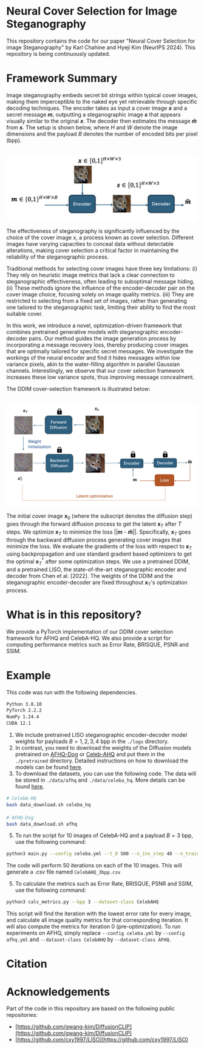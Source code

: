 # Neural Cover Selection for Image Steganography
This repository contains the code for our paper "Neural Cover Selection for image Steganography" by Karl Chahine and Hyeji Kim (NeurIPS 2024). This repository is being continuously updated.

# Framework Summary
Image steganography embeds secret bit strings within typical cover images, making them imperceptible to the naked eye yet retrievable through specific decoding techniques. The encoder takes as input a cover image ***x*** and a secret message ***m***, outputting a steganographic image ***s*** that appears visually similar to the original ***x***. The decoder then estimates the message ***m̂*** from ***s***. The setup is shown below, where _H_ and _W_ denote the image dimensions and the payload _B_ denotes the number of encoded bits per pixel (bpp).

<p style="margin-top: 30px;">
    <img src="steg_setup.png" alt="Model performance" width="600"/>
</p>

The effectiveness of steganography is significantly influenced by the choice of the cover image x, a process known as cover selection. Different images have varying capacities to conceal data without detectable alterations, making cover selection a critical factor in maintaining the reliability of the steganographic process.

Traditional methods for selecting cover images have three key limitations: (i) They rely on heuristic image metrics that lack a clear connection to steganographic effectiveness, often leading to suboptimal message hiding. (ii) These methods ignore the influence of the encoder-decoder pair on the cover image choice, focusing solely on image quality metrics. (iii) They are restricted to selecting from a fixed set of images, rather than generating one tailored to the steganographic task, limiting their ability to find the most suitable cover.

In this work, we introduce a novel, optimization-driven framework that combines pretrained generative models with steganographic encoder-decoder pairs. Our method guides the image generation process by incorporating a message recovery loss, thereby producing cover images that are optimally tailored for specific secret messages. We investigate the workings of the neural encoder and find it hides messages within low variance pixels, akin to the water-filling algorithm in parallel Gaussian channels. Interestingly, we observe that our cover selection framework increases these low variance spots, thus improving message concealment.

The DDIM cover-selection framework is illustrated below: 

<p style="margin-top: 30px;">
    <img src="DDIM_setup.png" alt="Model performance" width="600"/>
</p>

The initial cover image $\textbf{x}_0$ (where the subscript denotes the diffusion step) goes through the forward diffusion process to get the latent $\textbf{x}_T$ after _T_ steps. We optimize $\textbf{x}_T$ to minimize the loss ||***m*** - ***m̂***||. Specifically, $\textbf{x}_T$ goes through the backward diffusion process generating cover images that minimize the loss. We evaluate the gradients of the loss with respect to $\textbf{x}_T$ using backpropagation and use standard gradient based optimizers to get the optimal $\textbf{x}^*_T$ after some optimization steps. We use a pretrained DDIM, and a pretrained LISO, the state-of-the-art steganographic encoder and decoder from Chen et al. [2022]. The weights of the DDIM and the steganographic encoder-decoder are fixed throughout $\textbf{x}_T$'s optimization process.


# What is in this repository?
We provide a PyTorch implementation of our DDIM cover selection framework for AFHQ and CelebA-HQ. We also provide a script for computing performance metrics such as Error Rate, BRISQUE, PSNR and SSIM.

# Example
This code was run with the following dependencies.
```bash
Python 3.8.10
PyTorch 2.2.2
NumPy 1.24.4
CUDA 12.1

```
1. We include pretrained LISO steganographic encoder-decoder model weights for payloads $B=1,2,3,4$ bpp in the ```./logs``` directory.
2. In contrast, you need to download the weights of the Diffusion models pretrained on [AFHQ-Dog](https://arxiv.org/abs/1912.01865) or [Celeb-AHQ](https://arxiv.org/abs/1710.10196) and put them in the ```./pretrained``` directory. Detailed instructions on how to download the models can be found [here](https://github.com/gwang-kim/DiffusionCLIP).
3. To download the datasets, you can use the following code. The data will be stored in ```./data/afhq``` and ```./data/celeba_hq```. More details can be found [here](https://github.com/gwang-kim/DiffusionCLIP).
```bash
# CelebA-HQ 
bash data_download.sh celeba_hq 

# AFHQ-Dog 
bash data_download.sh afhq 
```

5. To run the script for $10$ images of CelebA-HQ and a payload $B=3$ bpp, use the following command:

```bash
python3 main.py --config celeba.yml --t_0 500 --n_inv_step 40 --n_train_step 6 --n_test_step 40 --bpp 3 --dataset-class CelebAHQ --num-images 10
```
The code will perform 50 iterations on each of the 10 images. This will generate a .csv file named ```CelebAHQ_3bpp.csv```

5. To calculate the metrics such as Error Rate, BRISQUE, PSNR and SSIM, use the following command:
   
```bash
python3 calc_metrics.py --bpp 3 --dataset-class CelebAHQ
```
This script will find the iteration with the lowest error rate for every image, and calculate all image quality metrics for that corresponding iteration. It will also compute the metrics for iteration 0 (pre-optimization). To run experiments on AFHQ, simply replace ```--config celeba.yml``` by ```--config afhq.yml``` and ```--dataset-class CelebAHQ``` by ```--dataset-class AFHQ```.

# Citation

# Acknowledgements
Part of the code in this repository are based on the following public repositories:

- [https://github.com/gwang-kim/DiffusionCLIP](https://github.com/gwang-kim/DiffusionCLIP)
- [https://github.com/cxy1997/LISO](https://github.com/cxy1997/LISO)

 


